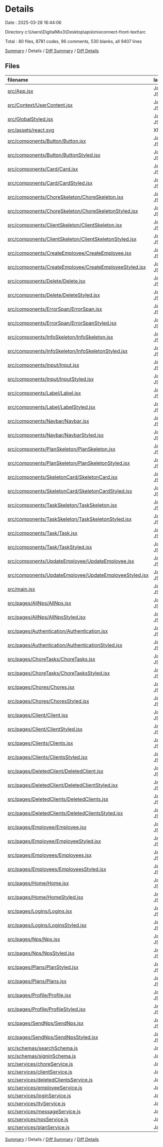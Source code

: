 # Details

Date : 2025-03-28 16:44:06

Directory c:\\Users\\DigitalMix3\\Desktop\\apis\\mixconnect-front-text\\src

Total : 80 files,  8781 codes, 96 comments, 530 blanks, all 9407 lines

[Summary](results.md) / Details / [Diff Summary](diff.md) / [Diff Details](diff-details.md)

## Files
| filename | language | code | comment | blank | total |
| :--- | :--- | ---: | ---: | ---: | ---: |
| [src/App.jsx](/src/App.jsx) | JavaScript JSX | 5 | 0 | 2 | 7 |
| [src/Context/UserContent.jsx](/src/Context/UserContent.jsx) | JavaScript JSX | 13 | 1 | 5 | 19 |
| [src/GlobalStyled.jsx](/src/GlobalStyled.jsx) | JavaScript JSX | 325 | 0 | 2 | 327 |
| [src/assets/react.svg](/src/assets/react.svg) | XML | 1 | 0 | 0 | 1 |
| [src/components/Button/Button.jsx](/src/components/Button/Button.jsx) | JavaScript JSX | 8 | 1 | 2 | 11 |
| [src/components/Button/ButtonStyled.jsx](/src/components/Button/ButtonStyled.jsx) | JavaScript JSX | 19 | 0 | 2 | 21 |
| [src/components/Card/Card.jsx](/src/components/Card/Card.jsx) | JavaScript JSX | 19 | 3 | 2 | 24 |
| [src/components/Card/CardStyled.jsx](/src/components/Card/CardStyled.jsx) | JavaScript JSX | 58 | 0 | 3 | 61 |
| [src/components/ChoreSkeleton/ChoreSkeleton.jsx](/src/components/ChoreSkeleton/ChoreSkeleton.jsx) | JavaScript JSX | 15 | 0 | 2 | 17 |
| [src/components/ChoreSkeleton/ChoreSkeletonStyled.jsx](/src/components/ChoreSkeleton/ChoreSkeletonStyled.jsx) | JavaScript JSX | 34 | 0 | 2 | 36 |
| [src/components/ClientSkeleton/ClientSkeleton.jsx](/src/components/ClientSkeleton/ClientSkeleton.jsx) | JavaScript JSX | 28 | 3 | 2 | 33 |
| [src/components/ClientSkeleton/ClientSkeletonStyled.jsx](/src/components/ClientSkeleton/ClientSkeletonStyled.jsx) | JavaScript JSX | 0 | 0 | 1 | 1 |
| [src/components/CreateEmployee/CreateEmployee.jsx](/src/components/CreateEmployee/CreateEmployee.jsx) | JavaScript JSX | 99 | 2 | 8 | 109 |
| [src/components/CreateEmployee/CreateEmployeeStyled.jsx](/src/components/CreateEmployee/CreateEmployeeStyled.jsx) | JavaScript JSX | 72 | 0 | 4 | 76 |
| [src/components/Delete/Delete.jsx](/src/components/Delete/Delete.jsx) | JavaScript JSX | 60 | 1 | 4 | 65 |
| [src/components/Delete/DeleteStyled.jsx](/src/components/Delete/DeleteStyled.jsx) | JavaScript JSX | 44 | 0 | 2 | 46 |
| [src/components/ErrorSpan/ErrorSpan.jsx](/src/components/ErrorSpan/ErrorSpan.jsx) | JavaScript JSX | 4 | 1 | 2 | 7 |
| [src/components/ErrorSpan/ErrorSpanStyled.jsx](/src/components/ErrorSpan/ErrorSpanStyled.jsx) | JavaScript JSX | 9 | 0 | 2 | 11 |
| [src/components/InfoSkeleton/InfoSkeleton.jsx](/src/components/InfoSkeleton/InfoSkeleton.jsx) | JavaScript JSX | 43 | 3 | 3 | 49 |
| [src/components/InfoSkeleton/InfoSkeletonStyled.jsx](/src/components/InfoSkeleton/InfoSkeletonStyled.jsx) | JavaScript JSX | 0 | 0 | 1 | 1 |
| [src/components/Input/Input.jsx](/src/components/Input/Input.jsx) | JavaScript JSX | 36 | 2 | 3 | 41 |
| [src/components/Input/InputStyled.jsx](/src/components/Input/InputStyled.jsx) | JavaScript JSX | 20 | 0 | 2 | 22 |
| [src/components/Label/Label.jsx](/src/components/Label/Label.jsx) | JavaScript JSX | 4 | 2 | 3 | 9 |
| [src/components/Label/LabelStyled.jsx](/src/components/Label/LabelStyled.jsx) | JavaScript JSX | 6 | 0 | 2 | 8 |
| [src/components/Navbar/Navbar.jsx](/src/components/Navbar/Navbar.jsx) | JavaScript JSX | 134 | 10 | 9 | 153 |
| [src/components/Navbar/NavbarStyled.jsx](/src/components/Navbar/NavbarStyled.jsx) | JavaScript JSX | 154 | 1 | 5 | 160 |
| [src/components/PlanSkeleton/PlanSkeleton.jsx](/src/components/PlanSkeleton/PlanSkeleton.jsx) | JavaScript JSX | 15 | 3 | 3 | 21 |
| [src/components/PlanSkeleton/PlanSkeletonStyled.jsx](/src/components/PlanSkeleton/PlanSkeletonStyled.jsx) | JavaScript JSX | 39 | 0 | 2 | 41 |
| [src/components/SkeletonCard/SkeletonCard.jsx](/src/components/SkeletonCard/SkeletonCard.jsx) | JavaScript JSX | 19 | 3 | 3 | 25 |
| [src/components/SkeletonCard/SkeletonCardStyled.jsx](/src/components/SkeletonCard/SkeletonCardStyled.jsx) | JavaScript JSX | 0 | 0 | 1 | 1 |
| [src/components/TaskSkeleton/TaskSkeleton.jsx](/src/components/TaskSkeleton/TaskSkeleton.jsx) | JavaScript JSX | 14 | 0 | 2 | 16 |
| [src/components/TaskSkeleton/TaskSkeletonStyled.jsx](/src/components/TaskSkeleton/TaskSkeletonStyled.jsx) | JavaScript JSX | 24 | 0 | 2 | 26 |
| [src/components/Task/Task.jsx](/src/components/Task/Task.jsx) | JavaScript JSX | 124 | 7 | 11 | 142 |
| [src/components/Task/TaskStyled.jsx](/src/components/Task/TaskStyled.jsx) | JavaScript JSX | 152 | 0 | 7 | 159 |
| [src/components/UpdateEmployee/UpdateEmployee.jsx](/src/components/UpdateEmployee/UpdateEmployee.jsx) | JavaScript JSX | 44 | 1 | 3 | 48 |
| [src/components/UpdateEmployee/UpdateEmployeeStyled.jsx](/src/components/UpdateEmployee/UpdateEmployeeStyled.jsx) | JavaScript JSX | 46 | 0 | 2 | 48 |
| [src/main.jsx](/src/main.jsx) | JavaScript JSX | 114 | 2 | 3 | 119 |
| [src/pages/AllNps/AllNps.jsx](/src/pages/AllNps/AllNps.jsx) | JavaScript JSX | 101 | 0 | 13 | 114 |
| [src/pages/AllNps/AllNpsStyled.jsx](/src/pages/AllNps/AllNpsStyled.jsx) | JavaScript JSX | 84 | 0 | 2 | 86 |
| [src/pages/Authentication/Authentication.jsx](/src/pages/Authentication/Authentication.jsx) | JavaScript JSX | 95 | 1 | 7 | 103 |
| [src/pages/Authentication/AuthenticationStyled.jsx](/src/pages/Authentication/AuthenticationStyled.jsx) | JavaScript JSX | 87 | 0 | 3 | 90 |
| [src/pages/ChoreTasks/ChoreTasks.jsx](/src/pages/ChoreTasks/ChoreTasks.jsx) | JavaScript JSX | 331 | 2 | 32 | 365 |
| [src/pages/ChoreTasks/ChoreTasksStyled.jsx](/src/pages/ChoreTasks/ChoreTasksStyled.jsx) | JavaScript JSX | 119 | 0 | 6 | 125 |
| [src/pages/Chores/Chores.jsx](/src/pages/Chores/Chores.jsx) | JavaScript JSX | 129 | 1 | 11 | 141 |
| [src/pages/Chores/ChoresStyled.jsx](/src/pages/Chores/ChoresStyled.jsx) | JavaScript JSX | 86 | 0 | 4 | 90 |
| [src/pages/Client/Client.jsx](/src/pages/Client/Client.jsx) | JavaScript JSX | 837 | 8 | 39 | 884 |
| [src/pages/Client/ClientStyled.jsx](/src/pages/Client/ClientStyled.jsx) | JavaScript JSX | 120 | 0 | 4 | 124 |
| [src/pages/Clients/Clients.jsx](/src/pages/Clients/Clients.jsx) | JavaScript JSX | 569 | 2 | 32 | 603 |
| [src/pages/Clients/ClientsStyled.jsx](/src/pages/Clients/ClientsStyled.jsx) | JavaScript JSX | 335 | 0 | 7 | 342 |
| [src/pages/DeletedClient/DeletedClient.jsx](/src/pages/DeletedClient/DeletedClient.jsx) | JavaScript JSX | 247 | 7 | 11 | 265 |
| [src/pages/DeletedClient/DeletedClientStyled.jsx](/src/pages/DeletedClient/DeletedClientStyled.jsx) | JavaScript JSX | 16 | 0 | 2 | 18 |
| [src/pages/DeletedClients/DeletedClients.jsx](/src/pages/DeletedClients/DeletedClients.jsx) | JavaScript JSX | 86 | 1 | 6 | 93 |
| [src/pages/DeletedClients/DeletedClientsStyled.jsx](/src/pages/DeletedClients/DeletedClientsStyled.jsx) | JavaScript JSX | 72 | 0 | 2 | 74 |
| [src/pages/Employee/Employee.jsx](/src/pages/Employee/Employee.jsx) | JavaScript JSX | 397 | 1 | 22 | 420 |
| [src/pages/Employee/EmployeeStyled.jsx](/src/pages/Employee/EmployeeStyled.jsx) | JavaScript JSX | 19 | 0 | 2 | 21 |
| [src/pages/Employees/Employees.jsx](/src/pages/Employees/Employees.jsx) | JavaScript JSX | 163 | 1 | 13 | 177 |
| [src/pages/Employees/EmployeesStyled.jsx](/src/pages/Employees/EmployeesStyled.jsx) | JavaScript JSX | 46 | 0 | 4 | 50 |
| [src/pages/Home/Home.jsx](/src/pages/Home/Home.jsx) | JavaScript JSX | 380 | 1 | 29 | 410 |
| [src/pages/Home/HomeStyled.jsx](/src/pages/Home/HomeStyled.jsx) | JavaScript JSX | 346 | 0 | 8 | 354 |
| [src/pages/Logins/Logins.jsx](/src/pages/Logins/Logins.jsx) | JavaScript JSX | 292 | 1 | 17 | 310 |
| [src/pages/Logins/LoginsStyled.jsx](/src/pages/Logins/LoginsStyled.jsx) | JavaScript JSX | 89 | 0 | 3 | 92 |
| [src/pages/Nps/Nps.jsx](/src/pages/Nps/Nps.jsx) | JavaScript JSX | 86 | 0 | 5 | 91 |
| [src/pages/Nps/NpsStyled.jsx](/src/pages/Nps/NpsStyled.jsx) | JavaScript JSX | 38 | 0 | 3 | 41 |
| [src/pages/Plans/PlanStyled.jsx](/src/pages/Plans/PlanStyled.jsx) | JavaScript JSX | 156 | 0 | 5 | 161 |
| [src/pages/Plans/Plans.jsx](/src/pages/Plans/Plans.jsx) | JavaScript JSX | 220 | 8 | 16 | 244 |
| [src/pages/Profile/Profile.jsx](/src/pages/Profile/Profile.jsx) | JavaScript JSX | 338 | 7 | 19 | 364 |
| [src/pages/Profile/ProfileStyled.jsx](/src/pages/Profile/ProfileStyled.jsx) | JavaScript JSX | 397 | 0 | 9 | 406 |
| [src/pages/SendNps/SendNps.jsx](/src/pages/SendNps/SendNps.jsx) | JavaScript JSX | 95 | 2 | 12 | 109 |
| [src/pages/SendNps/SendNpsStyled.jsx](/src/pages/SendNps/SendNpsStyled.jsx) | JavaScript JSX | 109 | 0 | 2 | 111 |
| [src/schemas/searchSchema.js](/src/schemas/searchSchema.js) | JavaScript | 9 | 0 | 2 | 11 |
| [src/schemas/signinSchema.js](/src/schemas/signinSchema.js) | JavaScript | 7 | 0 | 2 | 9 |
| [src/services/choreService.js](/src/services/choreService.js) | JavaScript | 72 | 2 | 9 | 83 |
| [src/services/clientService.js](/src/services/clientService.js) | JavaScript | 93 | 0 | 9 | 102 |
| [src/services/deletedClientsService.js](/src/services/deletedClientsService.js) | JavaScript | 39 | 0 | 4 | 43 |
| [src/services/employeeService.js](/src/services/employeeService.js) | JavaScript | 102 | 1 | 13 | 116 |
| [src/services/loginService.js](/src/services/loginService.js) | JavaScript | 54 | 1 | 7 | 62 |
| [src/services/ltvService.js](/src/services/ltvService.js) | JavaScript | 14 | 1 | 4 | 19 |
| [src/services/messageService.js](/src/services/messageService.js) | JavaScript | 19 | 1 | 3 | 23 |
| [src/services/npsService.js](/src/services/npsService.js) | JavaScript | 43 | 0 | 7 | 50 |
| [src/services/planService.js](/src/services/planService.js) | JavaScript | 43 | 1 | 6 | 50 |

[Summary](results.md) / Details / [Diff Summary](diff.md) / [Diff Details](diff-details.md)